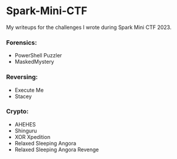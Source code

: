 # Spark-Mini-CTF

My writeups for the challenges I wrote during Spark Mini CTF 2023.

### Forensics:
  - PowerShell Puzzler
  - MaskedMystery

### Reversing:
  - Execute Me
  - Stacey

### Crypto:
  - AHEHES
  - Shinguru
  - XOR Xpedition
  - Relaxed Sleeping Angora
  - Relaxed Sleeping Angora Revenge
